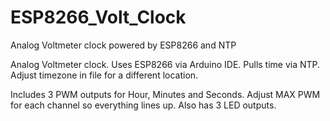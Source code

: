 # ESP8266_Volt_Clock
Analog Voltmeter clock powered by ESP8266 and NTP

Analog Voltmeter clock. Uses ESP8266 via Arduino IDE. Pulls time via NTP. Adjust timezone in file for a different location.

Includes 3 PWM outputs for Hour, Minutes and Seconds. Adjust MAX PWM for each channel so everything lines up. Also has 3 LED outputs.

